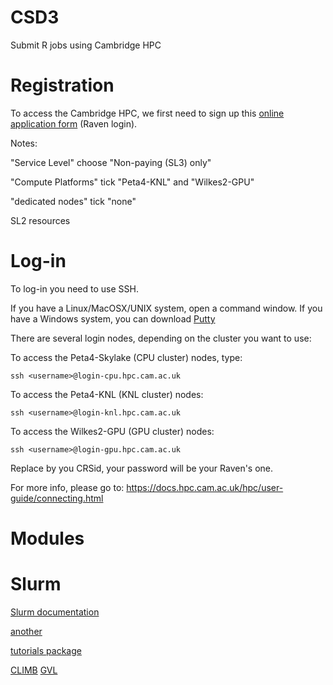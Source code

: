 # CSD3
Submit R jobs using Cambridge HPC

# Registration

To access the Cambridge HPC, we first need to sign up this [online application form](https://www.hpc.cam.ac.uk/applications-access-research-computing-services) (Raven login).

Notes:

"Service Level" choose "Non-paying (SL3) only"

"Compute Platforms" tick "Peta4-KNL" and "Wilkes2-GPU"

"dedicated nodes" tick "none"

SL2 resources


# Log-in

To log-in you need to use SSH.

If you have a Linux/MacOSX/UNIX system, open a command window.
If you have a Windows system, you can download [Putty](https://www.putty.org/)

There are several login nodes, depending on the cluster you want to use: 

  To access the Peta4-Skylake (CPU cluster) nodes, type:
  
    ssh <username>@login-cpu.hpc.cam.ac.uk
    
  To access the Peta4-KNL (KNL cluster) nodes:
  
    ssh <username>@login-knl.hpc.cam.ac.uk
    
  To access the Wilkes2-GPU (GPU cluster) nodes:
  
    ssh <username>@login-gpu.hpc.cam.ac.uk

Replace <username> by you CRSid, your password will be your Raven's one.
  
For more info, please go to: https://docs.hpc.cam.ac.uk/hpc/user-guide/connecting.html

# Modules


# Slurm

[Slurm documentation](https://slurm.schedmd.com/documentation.html)

[another](https://modules.readthedocs.io/en/latest/module.html)



[tutorials package](https://education.rstudio.com/blog/2020/09/delivering-learnr-tutorials-in-a-package/)

[CLIMB](https://bryn.climb.ac.uk/user/login/?next=/)
[GVL](https://www.gvl.org.au/about/)
